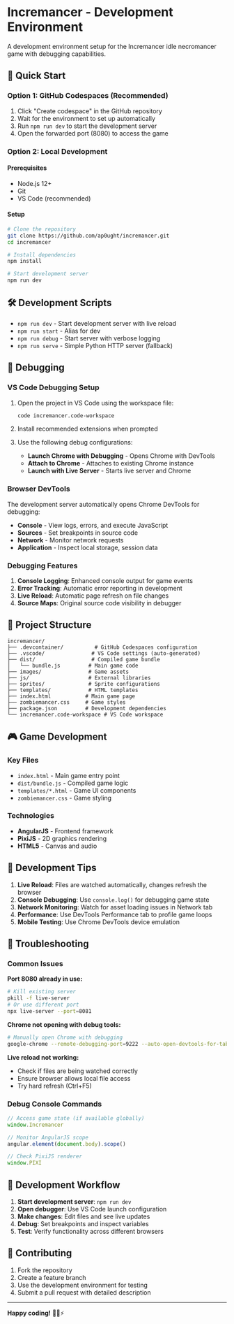 # Incremancer - Development Environment

A development environment setup for the Incremancer idle necromancer game with debugging capabilities.

## 🚀 Quick Start

### Option 1: GitHub Codespaces (Recommended)
1. Click "Create codespace" in the GitHub repository
2. Wait for the environment to set up automatically
3. Run `npm run dev` to start the development server
4. Open the forwarded port (8080) to access the game

### Option 2: Local Development

#### Prerequisites
- Node.js 12+ 
- Git
- VS Code (recommended)

#### Setup
```bash
# Clone the repository
git clone https://github.com/ap0ught/incremancer.git
cd incremancer

# Install dependencies
npm install

# Start development server
npm run dev
```

## 🛠️ Development Scripts

- `npm run dev` - Start development server with live reload
- `npm run start` - Alias for dev
- `npm run debug` - Start server with verbose logging
- `npm run serve` - Simple Python HTTP server (fallback)

## 🐛 Debugging

### VS Code Debugging Setup

1. Open the project in VS Code using the workspace file:
   ```bash
   code incremancer.code-workspace
   ```

2. Install recommended extensions when prompted

3. Use the following debug configurations:
   - **Launch Chrome with Debugging** - Opens Chrome with DevTools
   - **Attach to Chrome** - Attaches to existing Chrome instance
   - **Launch with Live Server** - Starts live server and Chrome

### Browser DevTools

The development server automatically opens Chrome DevTools for debugging:
- **Console** - View logs, errors, and execute JavaScript
- **Sources** - Set breakpoints in source code
- **Network** - Monitor network requests
- **Application** - Inspect local storage, session data

### Debugging Features

1. **Console Logging**: Enhanced console output for game events
2. **Error Tracking**: Automatic error reporting in development
3. **Live Reload**: Automatic page refresh on file changes
4. **Source Maps**: Original source code visibility in debugger

## 📁 Project Structure

```
incremancer/
├── .devcontainer/          # GitHub Codespaces configuration
├── .vscode/               # VS Code settings (auto-generated)
├── dist/                  # Compiled game bundle
│   └── bundle.js         # Main game code
├── images/               # Game assets
├── js/                   # External libraries
├── sprites/              # Sprite configurations
├── templates/            # HTML templates
├── index.html           # Main game page
├── zombiemancer.css     # Game styles
├── package.json         # Development dependencies
└── incremancer.code-workspace # VS Code workspace
```

## 🎮 Game Development

### Key Files
- `index.html` - Main game entry point
- `dist/bundle.js` - Compiled game logic
- `templates/*.html` - Game UI components
- `zombiemancer.css` - Game styling

### Technologies
- **AngularJS** - Frontend framework
- **PixiJS** - 2D graphics rendering
- **HTML5** - Canvas and audio

## 🔧 Development Tips

1. **Live Reload**: Files are watched automatically, changes refresh the browser
2. **Console Debugging**: Use `console.log()` for debugging game state
3. **Network Monitoring**: Watch for asset loading issues in Network tab
4. **Performance**: Use DevTools Performance tab to profile game loops
5. **Mobile Testing**: Use Chrome DevTools device emulation

## 🚨 Troubleshooting

### Common Issues

**Port 8080 already in use:**
```bash
# Kill existing server
pkill -f live-server
# Or use different port
npx live-server --port=8081
```

**Chrome not opening with debug tools:**
```bash
# Manually open Chrome with debugging
google-chrome --remote-debugging-port=9222 --auto-open-devtools-for-tabs
```

**Live reload not working:**
- Check if files are being watched correctly
- Ensure browser allows local file access
- Try hard refresh (Ctrl+F5)

### Debug Console Commands

```javascript
// Access game state (if available globally)
window.Incremancer

// Monitor AngularJS scope
angular.element(document.body).scope()

// Check PixiJS renderer
window.PIXI
```

## 📝 Development Workflow

1. **Start development server**: `npm run dev`
2. **Open debugger**: Use VS Code launch configuration
3. **Make changes**: Edit files and see live updates
4. **Debug**: Set breakpoints and inspect variables
5. **Test**: Verify functionality across different browsers

## 🤝 Contributing

1. Fork the repository
2. Create a feature branch
3. Use the development environment for testing
4. Submit a pull request with detailed description

---

**Happy coding!** 🧟‍♂️⚡